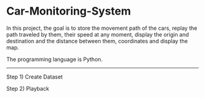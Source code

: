 # Car-Monitoring-System

In this project, the goal is to store the movement path of the cars, replay the path traveled by them, their speed at any moment, display the origin and destination and the distance between them, coordinates and display the map.

The programming language is Python.

----

Step 1) Create Dataset

Step 2) Playback

